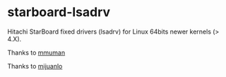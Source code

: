 starboard-lsadrv
================

Hitachi StarBoard fixed drivers (lsadrv) for Linux 64bits newer kernels (> 4.X). 

Thanks to [mmuman](https://github.com/mmuman/starboard-lsadrv)

Thanks to [mijuanlo](https://github.com/mijuanlo/starboard)




